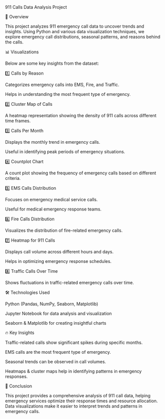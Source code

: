 911 Calls Data Analysis Project

📌 Overview

This project analyzes 911 emergency call data to uncover trends and insights. Using Python and various data visualization techniques, we explore emergency call distributions, seasonal patterns, and reasons behind the calls.

📊 Visualizations

Below are some key insights from the dataset:

1️⃣ Calls by Reason



Categorizes emergency calls into EMS, Fire, and Traffic.

Helps in understanding the most frequent type of emergency.

2️⃣ Cluster Map of Calls



A heatmap representation showing the density of 911 calls across different time frames.

3️⃣ Calls Per Month



Displays the monthly trend in emergency calls.

Useful in identifying peak periods of emergency situations.

4️⃣ Countplot Chart



A count plot showing the frequency of emergency calls based on different criteria.

5️⃣ EMS Calls Distribution



Focuses on emergency medical service calls.

Useful for medical emergency response teams.

6️⃣ Fire Calls Distribution



Visualizes the distribution of fire-related emergency calls.

7️⃣ Heatmap for 911 Calls



Displays call volume across different hours and days.

Helps in optimizing emergency response schedules.

8️⃣ Traffic Calls Over Time



Shows fluctuations in traffic-related emergency calls over time.

🛠 Technologies Used

Python (Pandas, NumPy, Seaborn, Matplotlib)

Jupyter Notebook for data analysis and visualization

Seaborn & Matplotlib for creating insightful charts

🔥 Key Insights

Traffic-related calls show significant spikes during specific months.

EMS calls are the most frequent type of emergency.

Seasonal trends can be observed in call volumes.

Heatmaps & cluster maps help in identifying patterns in emergency responses.

📌 Conclusion

This project provides a comprehensive analysis of 911 call data, helping emergency services optimize their response times and resource allocation. Data visualizations make it easier to interpret trends and patterns in emergency calls.


